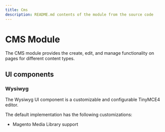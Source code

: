 ```yaml
---
title: Cms
description: README.md contents of the module from the source code
---
```


# CMS Module

The CMS module provides the create, edit, and manage functionality on pages for different content types.

## UI components

### Wysiwyg

The Wysiwyg UI component is a customizable and configurable TinyMCE4 editor.

The default implementation has the following customizations:

* Magento Media Library support